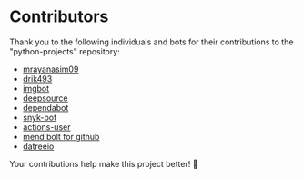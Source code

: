 # Contributors

Thank you to the following individuals and bots for their contributions to the "python-projects" repository:

- [mrayanasim09](https://github.com/mrayanasim09)
- [drik493](https://github.com/drik493)
- [imgbot](https://github.com/imgbot)
- [deepsource](https://github.com/deepsource)
- [dependabot](https://github.com/dependabot)
- [snyk-bot](https://github.com/snyk-bot)
- [actions-user](https://github.com/actions-user)
- [mend bolt for github](https://github.com/apps/mend-bolt-for-github)
- [datreeio](https://github.com/apps/datreeio)

Your contributions help make this project better! :rocket:
